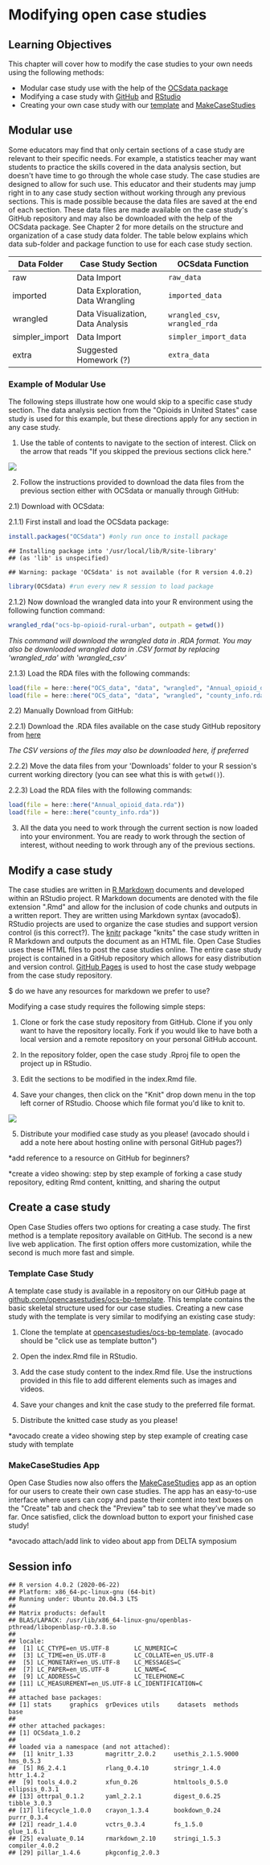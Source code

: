 


# Modifying open case studies

## Learning Objectives

This chapter will cover how to modify the case studies to your own needs using the following methods:  

- Modular case study use with the help of the [OCSdata package](https://github.com/opencasestudies/OCSdata)
- Modifying a case study with [GitHub](https://github.com/opencasestudies) and [RStudio](https://www.rstudio.com/)
- Creating your own case study with our [template](https://github.com/opencasestudies/ocs-bp-template) and [MakeCaseStudies](https://rsconnect.biostat.jhsph.edu/MakeCaseStudies/)

## Modular use

Some educators may find that only certain sections of a case study are relevant to their specific needs. For example, a statistics teacher may want students to practice the skills covered in the data analysis section, but doesn't have time to go through the whole case study. The case studies are designed to allow for such use. This educator and their students may jump right in to any case study section without working through any previous sections. This is made possible because the data files are saved at the end of each section. These data files are made available on the case study's GitHub repository and may also be downloaded with the help of the OCSdata package. See Chapter 2 for more details on the structure and organization of a case study data folder. The table below explains which data sub-folder and package function to use for each case study section.

| Data Folder | Case Study Section | OCSdata Function |
| ----- | -------- | ------ |
| raw | Data Import | `raw_data` |
| imported | Data Exploration, Data Wrangling | `imported_data` |
| wrangled | Data Visualization, Data Analysis | `wrangled_csv`, `wrangled_rda` |
| simpler_import | Data Import | `simpler_import_data` |
| extra | Suggested Homework (?) | `extra_data` |

### Example of Modular Use

The following steps illustrate how one would skip to a specific case study section. The data analysis section from the "Opioids in United States" case study is used for this example, but these directions apply for any section in any case study.

1) Use the table of contents to navigate to the section of interest. Click on the arrow that reads "If you skipped the previous sections click here."

![](resources/images/skip_section.gif)

2) Follow the instructions provided to download the data files from the previous section either with OCSdata or manually through GitHub:

2.1) Download with OCSdata:

  2.1.1) First install and load the OCSdata package:
  
  ```r
  install.packages("OCSdata") #only run once to install package
  ```
  
  ```
  ## Installing package into '/usr/local/lib/R/site-library'
  ## (as 'lib' is unspecified)
  ```
  
  ```
  ## Warning: package 'OCSdata' is not available (for R version 4.0.2)
  ```
  
  ```r
  library(OCSdata) #run every new R session to load package
  ```

  2.1.2) Now download the wrangled data into your R environment using the following function command:
  
  ```r
  wrangled_rda("ocs-bp-opioid-rural-urban", outpath = getwd())
  ```
  *This command will download the wrangled data in .RDA format. You may also be downloaded wrangled data in .CSV format by replacing 'wrangled_rda' with 'wrangled_csv'*

  2.1.3) Load the RDA files with the following commands:
  
  ```r
  load(file = here::here("OCS_data", "data", "wrangled", "Annual_opioid_data.rda"))
  load(file = here::here("OCS_data", "data", "wrangled", "county_info.rda"))
  ```

2.2) Manually Download from GitHub:

  2.2.1) Download the .RDA files available on the case study GitHub repository from [here](https://github.com/opencasestudies/ocs-bp-opioid-rural-urban/tree/master/data/wrangled)

  *The CSV versions of the files may also be downloaded here, if preferred*

  2.2.2) Move the data files from your 'Downloads' folder to your R session's current working directory (you can see what this is with ```getwd()```).

  2.2.3) Load the RDA files with the following commands:
  
  ```r
  load(file = here::here("Annual_opioid_data.rda"))
  load(file = here::here("county_info.rda"))
  ```

3) All the data you need to work through the current section is now loaded into your environment. You are ready to work through the section of interest, without needing to work through any of the previous sections.

## Modify a case study

The case studies are written in [R Markdown](https://rmarkdown.rstudio.com/) documents and developed within an RStudio project. R Markdown documents are denoted with the file extension ".Rmd" and allow for the inclusion of code chunks and outputs in a written report. They are written using Markdown syntax (avocado$). RStudio projects are used to organize the case studies and support version control (is this correct?). The [knitr](https://yihui.org/knitr/) package "knits" the case study written in R Markdown and outputs the document as an HTML file. Open Case Studies uses these HTML files to post the case studies online. The entire case study project is contained in a GitHub repository which allows for easy distribution and version control. [GitHub Pages](https://pages.github.com/) is used to host the case study webpage from the case study repository.

$ do we have any resources for markdown we prefer to use?

Modifying a case study requires the following simple steps:

1. Clone or fork the case study repository from GitHub. Clone if you only want to have the repository locally. Fork if you would like to have both a local version and a remote repository on your personal GitHub account.

2. In the repository folder, open the case study .Rproj file to open the project up in RStudio.

3. Edit the sections to be modified in the index.Rmd file.

4. Save your changes, then click on the "Knit" drop down menu in the top left corner of RStudio. Choose which file format you'd like to knit to.

![](resources/images/rstudio_modify_knit_red.png)

5. Distribute your modified case study as you please! (avocado should i add a note here about hosting online with personal GitHub pages?)

*add reference to a resource on GitHub for beginners?

*create a video showing: step by step example of forking a case study repository, editing Rmd content, knitting, and sharing the output

## Create a case study

Open Case Studies offers two options for creating a case study. The first method is a template repository available on GitHub. The second is a new live web application. The first option offers more customization, while the second is much more fast and simple.

### Template Case Study

A template case study is available in a repository on our GitHub page at [github.com/opencasestudies/ocs-bp-template](https://github.com/opencasestudies/ocs-bp-template). This template contains the basic skeletal structure used for our case studies. Creating a new case study with the template is very similar to modifying an existing case study:

1. Clone the template at [opencasestudies/ocs-bp-template](https://github.com/opencasestudies/ocs-bp-template). (avocado should be "click use as template button")

2. Open the index.Rmd file in RStudio.

3. Add the case study content to the index.Rmd file. Use the instructions provided in this file to add different elements such as images and videos.

4. Save your changes and knit the case study to the preferred file format.

5. Distribute the knitted case study as you please!

*avocado create a video showing step by step example of creating case study with template

### MakeCaseStudies App

Open Case Studies now also offers the [MakeCaseStudies](https://rsconnect.biostat.jhsph.edu/MakeCaseStudies/) app as an option for our users to create their own case studies. The app has an easy-to-use interface where users can copy and paste their content into text boxes on the "Create" tab and check the "Preview" tab to see what they’ve made so far. Once satisfied, click the download button to export your finished case study!

*avocado attach/add link to video about app from DELTA symposium

## Session info


```
## R version 4.0.2 (2020-06-22)
## Platform: x86_64-pc-linux-gnu (64-bit)
## Running under: Ubuntu 20.04.3 LTS
## 
## Matrix products: default
## BLAS/LAPACK: /usr/lib/x86_64-linux-gnu/openblas-pthread/libopenblasp-r0.3.8.so
## 
## locale:
##  [1] LC_CTYPE=en_US.UTF-8       LC_NUMERIC=C              
##  [3] LC_TIME=en_US.UTF-8        LC_COLLATE=en_US.UTF-8    
##  [5] LC_MONETARY=en_US.UTF-8    LC_MESSAGES=C             
##  [7] LC_PAPER=en_US.UTF-8       LC_NAME=C                 
##  [9] LC_ADDRESS=C               LC_TELEPHONE=C            
## [11] LC_MEASUREMENT=en_US.UTF-8 LC_IDENTIFICATION=C       
## 
## attached base packages:
## [1] stats     graphics  grDevices utils     datasets  methods   base     
## 
## other attached packages:
## [1] OCSdata_1.0.2
## 
## loaded via a namespace (and not attached):
##  [1] knitr_1.33         magrittr_2.0.2     usethis_2.1.5.9000 hms_0.5.3         
##  [5] R6_2.4.1           rlang_0.4.10       stringr_1.4.0      httr_1.4.2        
##  [9] tools_4.0.2        xfun_0.26          htmltools_0.5.0    ellipsis_0.3.1    
## [13] ottrpal_0.1.2      yaml_2.2.1         digest_0.6.25      tibble_3.0.3      
## [17] lifecycle_1.0.0    crayon_1.3.4       bookdown_0.24      purrr_0.3.4       
## [21] readr_1.4.0        vctrs_0.3.4        fs_1.5.0           glue_1.6.1        
## [25] evaluate_0.14      rmarkdown_2.10     stringi_1.5.3      compiler_4.0.2    
## [29] pillar_1.4.6       pkgconfig_2.0.3
```
